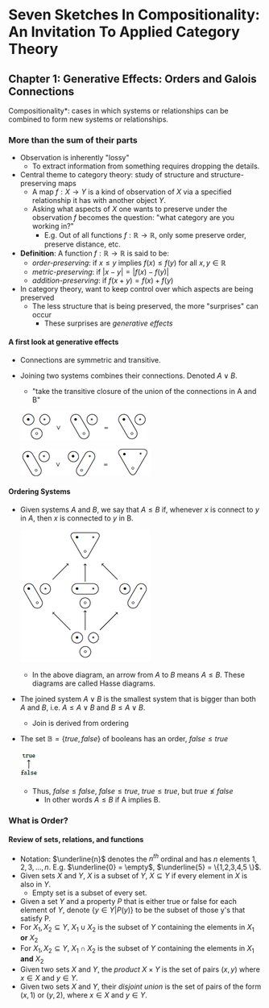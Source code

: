 # Seven Sketches In Compositionality: An Invitation To Applied Category Theory

## Chapter 1: Generative Effects: Orders and Galois Connections

Compositionality*: cases in which systems or relationships can be combined to form new systems or relationships.

### More than the sum of their parts

* Observation is inherently "lossy"
  * To extract information from something requires dropping the details. 
* Central theme to category theory: study of structure and structure-preserving maps
  * A map $f: X \rightarrow Y$ is a kind of observation of $X$ via a specified relationship it has with another object $Y$. 
  * Asking what aspects of $X$ one wants to preserve under the observation $f$ becomes the question: "what category are you working in?"
    * E.g. Out of all functions $f: \mathbb{R} \rightarrow \mathbb{R}$, only some preserve order, preserve distance, etc.
* **Definition**: A function $f: \mathbb{R} \rightarrow \mathbb{R}$ is said to be:
  * *order-preserving*: if $x \leq y$ implies $f(x) \leq f(y)$ for all $x, y \in \mathbb{R}$ 
  * *metric-preserving*: if $\vert x - y \vert = \vert f(x) - f(y) \vert$
  * *addition-preserving*: if $f(x+y) = f(x) + f(y)$ 
* In category theory, want to keep control over which aspects are being preserved
  * The less structure that is being preserved, the more "surprises" can occur
    * These surprises are *generative effects* 

#### A first look at generative effects

* Connections are symmetric and transitive. 

* Joining two systems combines their connections. Denoted $A \vee B$.

  * "take the transitive closure of the union of the connections in A and B"

  ![image-20201021212913624](./figures/image-20201021212913624.png)

  ![image-20201021213054224](./figures/image-20201021213054224.png)

#### Ordering Systems

* Given systems $A$ and $B$, we say that $A \leq B$ if, whenever $x$ is connect to $y$ in $A$, then $x$ is connected to $y$ in B.

  ![image-20201021213718966](./figures/image-20201021213718966.png)

  * In the above diagram, an arrow from $A$ to $B$ means $A \leq B$. These diagrams are called Hasse diagrams.

* The joined system $A \vee B$ is the smallest system that is bigger than both $A$ and $B$, i.e. $A \leq A \vee B$ and $B \leq A \vee B$. 

  * Join is derived from ordering

* The set $\mathbb{B} = \{true, false\}$ of booleans has an order, $false \leq true$ 

  ![image-20201021215747257](./figures/image-20201021215747257.png)

  * Thus, $false \leq false$, $false \leq true$, $true \leq true$, but $true \nleq false$ 
    * In other words $A \leq B$ if A implies B. 

### What is Order?

#### Review of sets, relations, and functions

* Notation: $\underline{n}$ denotes the $n^{th}$ ordinal and has $n$ elements $1,2,3,\ldots,n$. E.g. $\underline{0} = \empty$, $\underline{5} = \{1,2,3,4,5 \}$. 
* Given sets $X$ and $Y$, $X$ is a subset of $Y$, $X \subseteq Y$ if every element in $X$ is also in $Y$. 
  * Empty set is a subset of every set. 
* Given a set $Y$ and a property $P$ that is either true or false for each element of $Y$, denote $\{ y \in Y \vert P(y)\}$ to be the subset of those y's that satisfy P.
* For $X_{1}, X_{2} \subseteq Y$, $X_{1} \cup X_{2}$ is the subset of $Y$ containing the elements in $X_{1}$ **or** $X_{2}$ 
* For $X_{1}, X_{2} \subseteq Y$, $X_{1} \cap X_{2}$ is the subset of $Y$ containing the elements in $X_{1}$ **and** $X_{2}$ 
* Given two sets $X$ and $Y$, the *product* $X \times Y$ is the set of pairs $(x, y)$ where $x \in X$ and $y \in Y$. 
* Given two sets $X$ and $Y$, their *disjoint union* is the set of pairs of the form $(x, 1)$ or $(y, 2)$, where $x \in X$ and $y \in Y$. 

